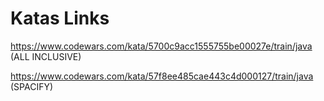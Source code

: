 # Katas Links

https://www.codewars.com/kata/5700c9acc1555755be00027e/train/java    (ALL INCLUSIVE)

https://www.codewars.com/kata/57f8ee485cae443c4d000127/train/java    (SPACIFY)
